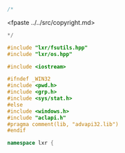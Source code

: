 ```cpp
/*
````
<fpaste ../../src/copyright.md>
```cpp
*/

#include "lxr/fsutils.hpp"
#include "lxr/os.hpp"

#include <iostream>

#ifndef _WIN32
#include <pwd.h>
#include <grp.h>
#include <sys/stat.h>
#else
#include <windows.h>
#include "aclapi.h"
#pragma comment(lib, "advapi32.lib")
#endif

namespace lxr {

````
